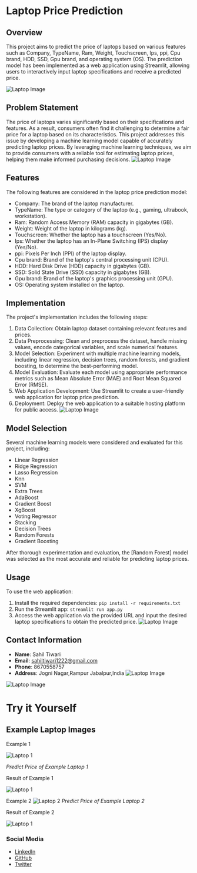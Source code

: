 # Laptop Price Prediction

## Overview
This project aims to predict the price of laptops based on various features such as Company, TypeName, Ram, Weight, Touchscreen, Ips, ppi, Cpu brand, HDD, SSD, Gpu brand, and operating system (OS). The prediction model has been implemented as a web application using Streamlit, allowing users to interactively input laptop specifications and receive a predicted price.

![Laptop Image](https://i.ytimg.com/vi/A1eU51jPpXQ/mqdefault.jpg)

## Problem Statement
The price of laptops varies significantly based on their specifications and features. As a result, consumers often find it challenging to determine a fair price for a laptop based on its characteristics. This project addresses this issue by developing a machine learning model capable of accurately predicting laptop prices. By leveraging machine learning techniques, we aim to provide consumers with a reliable tool for estimating laptop prices, helping them make informed purchasing decisions.
![Laptop Image](images/Problem.png)
## Features
The following features are considered in the laptop price prediction model:
- Company: The brand of the laptop manufacturer.
- TypeName: The type or category of the laptop (e.g., gaming, ultrabook, workstation).
- Ram: Random Access Memory (RAM) capacity in gigabytes (GB).
- Weight: Weight of the laptop in kilograms (kg).
- Touchscreen: Whether the laptop has a touchscreen (Yes/No).
- Ips: Whether the laptop has an In-Plane Switching (IPS) display (Yes/No).
- ppi: Pixels Per Inch (PPI) of the laptop display.
- Cpu brand: Brand of the laptop's central processing unit (CPU).
- HDD: Hard Disk Drive (HDD) capacity in gigabytes (GB).
- SSD: Solid State Drive (SSD) capacity in gigabytes (GB).
- Gpu brand: Brand of the laptop's graphics processing unit (GPU).
- OS: Operating system installed on the laptop.

## Implementation
The project's implementation includes the following steps:
1. Data Collection: Obtain laptop dataset containing relevant features and prices.
2. Data Preprocessing: Clean and preprocess the dataset, handle missing values, encode categorical variables, and scale numerical features.
3. Model Selection: Experiment with multiple machine learning models, including linear regression, decision trees, random forests, and gradient boosting, to determine the best-performing model.
4. Model Evaluation: Evaluate each model using appropriate performance metrics such as Mean Absolute Error (MAE) and Root Mean Squared Error (RMSE).
5. Web Application Development: Use Streamlit to create a user-friendly web application for laptop price prediction.
6. Deployment: Deploy the web application to a suitable hosting platform for public access.
![Laptop Image](images/Prediction.png)
## Model Selection
Several machine learning models were considered and evaluated for this project, including:
- Linear Regression
- Ridge Regression
- Lasso Regression
- Knn
- SVM
- Extra Trees
- AdaBoost
- Gradient Boost
- XgBoost
- Voting Regressor
- Stacking
- Decision Trees
- Random Forests
- Gradient Boosting

After thorough experimentation and evaluation, the [Random Forest] model was selected as the most accurate and reliable for predicting laptop prices.

## Usage
To use the web application:
1. Install the required dependencies: `pip install -r requirements.txt`
2. Run the Streamlit app: `streamlit run app.py`
3. Access the web application via the provided URL and input the desired laptop specifications to obtain the predicted price.
![Laptop Image](images/Contact.png)
## Contact Information
- **Name**: Sahil Tiwari
- **Email**: sahiltiwari1222@gmail.com
- **Phone**: 8670558757
- **Address**: Jogni Nagar,Rampur Jabalpur,India
![Laptop Image](images/so.png)

![Laptop Image](images/mo.png)

# Try it Yourself
## Example Laptop Images
Example 1

![Laptop 1](images/try1.png)

*Predict Price of Example Laptop 1*

Result of Example 1 

![Laptop 1](images/pred1.png)


Example 2
![Laptop 2](images/try2.png)
*Predict Price of Example Laptop 2*

Result of Example 2

![Laptop 1](images/pred2.png)

### Social Media
- [LinkedIn](https://www.linkedin.com/in/sahil-tiwari-b2269b27a/)
- [GitHub](https://github.com/sahilTiwariiii)
- [Twitter](https://x.com/sahil_tiwa96610)
